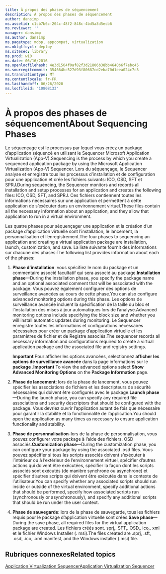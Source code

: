 ```yaml
---
title: À propos des phases de séquencement
description: À propos des phases de séquencement
author: dansimp
ms.assetid: c1cb7b6c-204c-48f2-848c-4bd5a3d5ecb6
ms.reviewer: ''
manager: dansimp
ms.author: dansimp
ms.pagetype: mdop, appcompat, virtualization
ms.mktglfcycl: deploy
ms.sitesec: library
ms.prod: w10
ms.date: 06/16/2016
ms.openlocfilehash: 4e3d1504f0af82f3d21806b38bb4640b6f7ebc45
ms.sourcegitcommit: 354664bc527d93f80687cd2eba70d1eea024c7c3
ms.translationtype: MT
ms.contentlocale: fr-FR
ms.lasthandoff: 06/26/2020
ms.locfileid: "10808133"
---
```

# <span data-ttu-id="8712f-103">À propos des phases de séquencement</span><span class="sxs-lookup"><span data-stu-id="8712f-103">About Sequencing Phases</span></span>


<span data-ttu-id="8712f-104">Le séquençage est le processus par lequel vous créez un package d’application séquencé en utilisant le Sequencer Microsoft Application Virtualization (App-V).</span><span class="sxs-lookup"><span data-stu-id="8712f-104">Sequencing is the process by which you create a sequenced application package by using the Microsoft Application Virtualization (App-V) Sequencer.</span></span> <span data-ttu-id="8712f-105">Lors du séquençage, le Sequencer analyse et enregistre tous les processus d’installation et de configuration pour une application et crée les fichiers suivants: ICO, OSD, SFT et SPRJ.</span><span class="sxs-lookup"><span data-stu-id="8712f-105">During sequencing, the Sequencer monitors and records all installation and setup processes for an application and creates the following files: ICO, OSD, SFT, and SPRJ.</span></span> <span data-ttu-id="8712f-106">Ces fichiers contiennent toutes les informations nécessaires sur une application et permettent à cette application de s’exécuter dans un environnement virtuel.</span><span class="sxs-lookup"><span data-stu-id="8712f-106">These files contain all the necessary information about an application, and they allow that application to run in a virtual environment.</span></span>

<span data-ttu-id="8712f-107">Les quatre phases pour séquençager une application et la création d’un package d’application virtuelle sont l’installation, le lancement, la personnalisation et l’enregistrement.</span><span class="sxs-lookup"><span data-stu-id="8712f-107">The four phases to sequencing an application and creating a virtual application package are installation, launch, customization, and save.</span></span> <span data-ttu-id="8712f-108">La liste suivante fournit des informations sur chacune des phases:</span><span class="sxs-lookup"><span data-stu-id="8712f-108">The following list provides information about each of the phases:</span></span>

1.  <span data-ttu-id="8712f-109">**Phase d’installation**: vous spécifiez le nom du package et un commentaire associé facultatif qui sera associé au package.</span><span class="sxs-lookup"><span data-stu-id="8712f-109">**Installation phase**—During the installation phase, you specify the package name and an optional associated comment that will be associated with the package.</span></span> <span data-ttu-id="8712f-110">Vous pouvez également configurer des options de surveillance avancées au cours de cette phase.</span><span class="sxs-lookup"><span data-stu-id="8712f-110">You can also configure advanced monitoring options during this phase.</span></span> <span data-ttu-id="8712f-111">Les options de surveillance avancée incluent la spécification de la taille du bloc et l’installation des mises à jour automatiques lors de l’analyse.</span><span class="sxs-lookup"><span data-stu-id="8712f-111">Advanced monitoring options include specifying the block size and whether you will install automatic updates during monitoring.</span></span> <span data-ttu-id="8712f-112">Le Sequencer enregistre toutes les informations et configurations nécessaires nécessaires pour créer un package d’application virtuelle et les paramètres de fichier et de Registre associés.</span><span class="sxs-lookup"><span data-stu-id="8712f-112">The sequencer records all necessary information and configurations required to create a virtual application package and the associated file and registry settings.</span></span>

    <span data-ttu-id="8712f-113">**Important**  Pour afficher les options avancées, sélectionnez **afficher les options de surveillance avancée** dans la page informations sur le **package** .</span><span class="sxs-lookup"><span data-stu-id="8712f-113">**Important** To view the advanced options select **Show Advanced Monitoring Options** on the **Package Information** page.</span></span>

     

2.  <span data-ttu-id="8712f-114">**Phase de lancement**: lors de la phase de lancement, vous pouvez spécifier les associations de fichiers et les descripteurs de sécurité nécessaires qui doivent être configurés avec le package.</span><span class="sxs-lookup"><span data-stu-id="8712f-114">**Launch phase**—During the launch phase, you can specify any required file associations and security descriptors that should be configured with the package.</span></span> <span data-ttu-id="8712f-115">Vous devriez ouvrir l’application autant de fois que nécessaire pour garantir la stabilité et la fonctionnalité de l’application.</span><span class="sxs-lookup"><span data-stu-id="8712f-115">You should open the application as many times as necessary to ensure application functionality and stability.</span></span>

3.  <span data-ttu-id="8712f-116">**Phase de personnalisation**-lors de la phase de personnalisation, vous pouvez configurer votre package à l’aide des fichiers. OSD associés.</span><span class="sxs-lookup"><span data-stu-id="8712f-116">**Customization phase**—During the customization phase, you can configure your package by using the associated .osd files.</span></span> <span data-ttu-id="8712f-117">Vous pouvez spécifier si tous les scripts associés doivent s’exécuter à l’intérieur ou à l’extérieur de l’environnement virtuel, spécifier d’autres actions qui doivent être exécutées, spécifier la façon dont les scripts associés sont exécutés (de manière synchrone ou asynchrone) et spécifier d’autres scripts qui doivent être exécutés dans le contexte de l’utilisateur.</span><span class="sxs-lookup"><span data-stu-id="8712f-117">You can specify whether any associated scripts should run inside or outside of the virtual environment, specify additional actions that should be performed, specify how associated scripts run (synchronously or asynchronously), and specify any additional scripts that should be run under the user context.</span></span>

4.  <span data-ttu-id="8712f-118">**Phase de sauvegarde**: lors de la phase de sauvegarde, tous les fichiers requis pour le package d’application virtuelle sont créés.</span><span class="sxs-lookup"><span data-stu-id="8712f-118">**Save phase**—During the save phase, all required files for the virtual application package are created.</span></span> <span data-ttu-id="8712f-119">Les fichiers créés sont. sprj,. SFT,. OSD,. ico,. xml et le fichier Windows Installer (. msi).</span><span class="sxs-lookup"><span data-stu-id="8712f-119">The files created are .sprj, .sft, .osd, .ico, .xml manifest, and the Windows installer (.msi) file.</span></span>

## <span data-ttu-id="8712f-120">Rubriques connexes</span><span class="sxs-lookup"><span data-stu-id="8712f-120">Related topics</span></span>


[<span data-ttu-id="8712f-121">Application Virtualization Sequencer</span><span class="sxs-lookup"><span data-stu-id="8712f-121">Application Virtualization Sequencer</span></span>](application-virtualization-sequencer.md)

 

 





